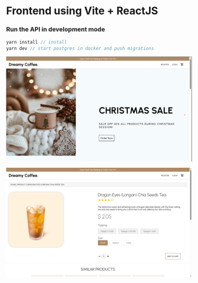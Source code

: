 # Frontend using Vite + ReactJS


### Run the API in development mode
```javascript
yarn install // install
yarn dev // start postgres in docker and push migrations
```

![alt text](/media/1.png)

![alt text](/media/2.png)